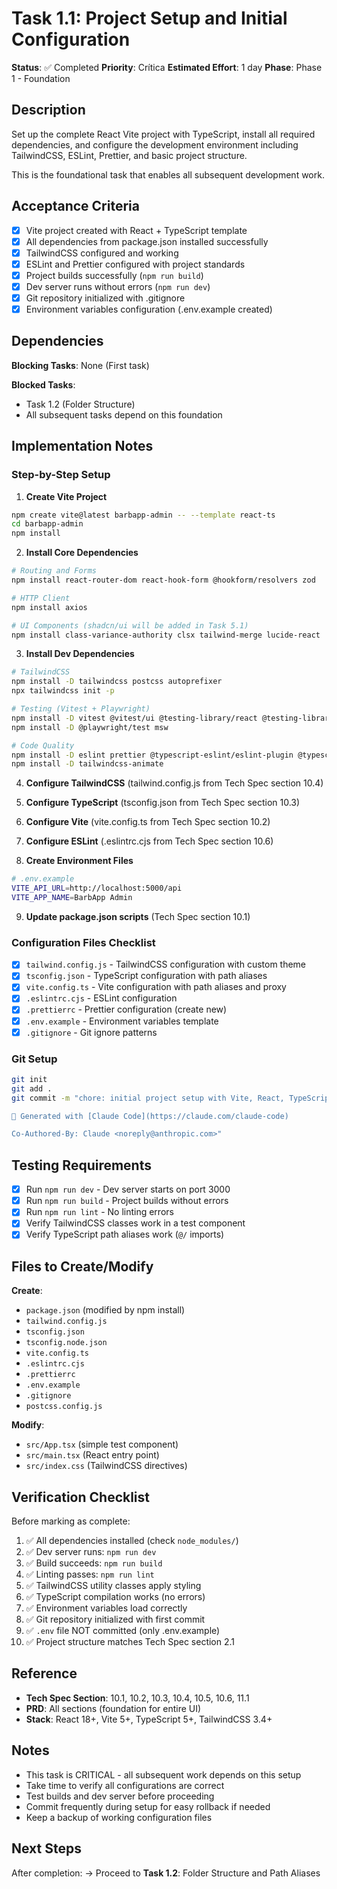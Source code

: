 # Task 1.1: Project Setup and Initial Configuration

**Status**: ✅ Completed
**Priority**: Crítica
**Estimated Effort**: 1 day
**Phase**: Phase 1 - Foundation

## Description

Set up the complete React Vite project with TypeScript, install all required dependencies, and configure the development environment including TailwindCSS, ESLint, Prettier, and basic project structure.

This is the foundational task that enables all subsequent development work.

## Acceptance Criteria

- [x] Vite project created with React + TypeScript template
- [x] All dependencies from package.json installed successfully
- [x] TailwindCSS configured and working
- [x] ESLint and Prettier configured with project standards
- [x] Project builds successfully (`npm run build`)
- [x] Dev server runs without errors (`npm run dev`)
- [x] Git repository initialized with .gitignore
- [x] Environment variables configuration (.env.example created)

## Dependencies

**Blocking Tasks**: None (First task)

**Blocked Tasks**:
- Task 1.2 (Folder Structure)
- All subsequent tasks depend on this foundation

## Implementation Notes

### Step-by-Step Setup

1. **Create Vite Project**
```bash
npm create vite@latest barbapp-admin -- --template react-ts
cd barbapp-admin
npm install
```

2. **Install Core Dependencies**
```bash
# Routing and Forms
npm install react-router-dom react-hook-form @hookform/resolvers zod

# HTTP Client
npm install axios

# UI Components (shadcn/ui will be added in Task 5.1)
npm install class-variance-authority clsx tailwind-merge lucide-react
```

3. **Install Dev Dependencies**
```bash
# TailwindCSS
npm install -D tailwindcss postcss autoprefixer
npx tailwindcss init -p

# Testing (Vitest + Playwright)
npm install -D vitest @vitest/ui @testing-library/react @testing-library/jest-dom @testing-library/user-event
npm install -D @playwright/test msw

# Code Quality
npm install -D eslint prettier @typescript-eslint/eslint-plugin @typescript-eslint/parser
npm install -D tailwindcss-animate
```

4. **Configure TailwindCSS** (tailwind.config.js from Tech Spec section 10.4)

5. **Configure TypeScript** (tsconfig.json from Tech Spec section 10.3)

6. **Configure Vite** (vite.config.ts from Tech Spec section 10.2)

7. **Configure ESLint** (.eslintrc.cjs from Tech Spec section 10.6)

8. **Create Environment Files**
```bash
# .env.example
VITE_API_URL=http://localhost:5000/api
VITE_APP_NAME=BarbApp Admin
```

9. **Update package.json scripts** (Tech Spec section 10.1)

### Configuration Files Checklist

- [x] `tailwind.config.js` - TailwindCSS configuration with custom theme
- [x] `tsconfig.json` - TypeScript configuration with path aliases
- [x] `vite.config.ts` - Vite configuration with path aliases and proxy
- [x] `.eslintrc.cjs` - ESLint configuration
- [x] `.prettierrc` - Prettier configuration (create new)
- [x] `.env.example` - Environment variables template
- [x] `.gitignore` - Git ignore patterns

### Git Setup

```bash
git init
git add .
git commit -m "chore: initial project setup with Vite, React, TypeScript, TailwindCSS

🤖 Generated with [Claude Code](https://claude.com/claude-code)

Co-Authored-By: Claude <noreply@anthropic.com>"
```

## Testing Requirements

- [x] Run `npm run dev` - Dev server starts on port 3000
- [x] Run `npm run build` - Project builds without errors
- [x] Run `npm run lint` - No linting errors
- [x] Verify TailwindCSS classes work in a test component
- [x] Verify TypeScript path aliases work (`@/` imports)

## Files to Create/Modify

**Create**:
- `package.json` (modified by npm install)
- `tailwind.config.js`
- `tsconfig.json`
- `tsconfig.node.json`
- `vite.config.ts`
- `.eslintrc.cjs`
- `.prettierrc`
- `.env.example`
- `.gitignore`
- `postcss.config.js`

**Modify**:
- `src/App.tsx` (simple test component)
- `src/main.tsx` (React entry point)
- `src/index.css` (TailwindCSS directives)

## Verification Checklist

Before marking as complete:

1. ✅ All dependencies installed (check `node_modules/`)
2. ✅ Dev server runs: `npm run dev`
3. ✅ Build succeeds: `npm run build`
4. ✅ Linting passes: `npm run lint`
5. ✅ TailwindCSS utility classes apply styling
6. ✅ TypeScript compilation works (no errors)
7. ✅ Environment variables load correctly
8. ✅ Git repository initialized with first commit
9. ✅ `.env` file NOT committed (only .env.example)
10. ✅ Project structure matches Tech Spec section 2.1

## Reference

- **Tech Spec Section**: 10.1, 10.2, 10.3, 10.4, 10.5, 10.6, 11.1
- **PRD**: All sections (foundation for entire UI)
- **Stack**: React 18+, Vite 5+, TypeScript 5+, TailwindCSS 3.4+

## Notes

- This task is CRITICAL - all subsequent work depends on this setup
- Take time to verify all configurations are correct
- Test builds and dev server before proceeding
- Commit frequently during setup for easy rollback if needed
- Keep a backup of working configuration files

## Next Steps

After completion:
→ Proceed to **Task 1.2**: Folder Structure and Path Aliases
